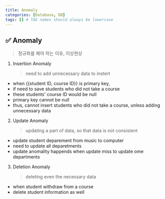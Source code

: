```yaml
---
title: Anomaly
categories: [Database, DB]
tags: [] # TAG names should always be lowercase
---
```


## ✅ Anomaly

> 정규화를 해야 하는 이유, 이상현상

1. Insertion Anomaly
   > need to add unnecessary data to instert

- when {{student ID, course ID}} is primary key,
- if need to save students who did not take a course
- these students' course ID would be null
- primary key cannot be null
- thus, cannot insert students who did not take a course, unless adding unnecessary data

2. Update Anomaly
   > updating a part of data, so that data is not consistent

- update student deparement from music to computer
- need to update all deparetments
- update anomality happends when update miss to update ome departments

3. Deletion Anomaly
   > deleting even the necessary data

- when student withdraw from a course
- delete student information as well
